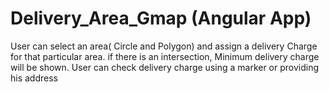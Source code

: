 # Delivery_Area_Gmap (Angular App) 
User can select an area( Circle and Polygon) and assign a delivery Charge for that particular area. if there is an intersection, Minimum delivery charge will be shown. User can check delivery charge using a marker or providing his address

